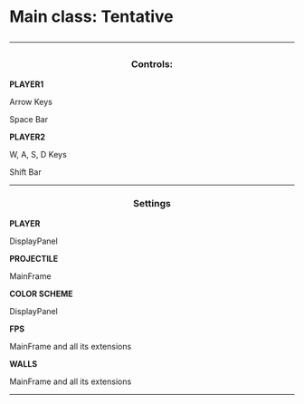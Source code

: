 <h1>
  Main class: Tentative
  <hr />
</h1>

<body>
  <center>
    <h3>Controls:</h3>
  </center>
  
  <b>PLAYER1</b>
  <br />
  
  Arrow Keys
  <br />
  
  Space Bar
  <p />  
  
  <b>PLAYER2</b>
  <br />
  
  W, A, S, D Keys
  <br />
  
  Shift Bar
  <hr />
  
  <center>
    <h3>Settings</h3>
  </center>
  
  <b>PLAYER</b>
  <br />
  
  DisplayPanel
  <br />
  
  <b>PROJECTILE</b>
  <br />
  
  MainFrame
  <br />
  
  <b>COLOR SCHEME</b>
  <br />
  
  DisplayPanel
  <br />
  
  <b>FPS</b>
  <br />
  
  MainFrame and all its extensions
  <br />
  
  <b>WALLS</b>
  <br />
  
  MainFrame and all its extensions
  <hr />
</body>
